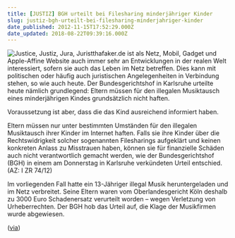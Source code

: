 ```yaml
---
title: [JUSTIZ] BGH urteilt bei Filesharing minderjähriger Kinder
slug: justiz-bgh-urteilt-bei-filesharing-minderjahriger-kinder
date_published: 2012-11-15T17:52:29.000Z
date_updated: 2018-08-22T09:39:16.000Z
---
```


![Justice, Justiz, Jura, Jurist](//picdump.thafaker.de/2012/06/596px-Scale_of_justice_2_new-100x100.jpeg)thafaker.de ist als Netz, Mobil, Gadget und Apple-Affine Website auch immer sehr an Entwicklungen in der realen Welt interessiert, sofern sie auch das Leben im Netz betreffen. Dies kann mit politischen oder häufig auch juristischen Angelegenheiten in Verbindung stehen, so wie auch heute. Der Bundesgerichtshof in Karlsruhe urteilte heute nämlich grundlegend: Eltern müssen für den illegalen Musiktausch eines minderjährigen Kindes grundsätzlich nicht haften. 

Voraussetzung ist aber, dass die das Kind ausreichend informiert haben.

Eltern müssen nur unter bestimmten Umständen für den illegalen Musiktausch ihrer Kinder im Internet haften. Falls sie ihre Kinder über die Rechtswidrigkeit solcher sogenannten Filesharings aufgeklärt und keinen konkreten Anlass zu Misstrauen haben, können sie für finanzielle Schäden auch nicht verantwortlich gemacht werden, wie der Bundesgerichtshof (BGH) in einem am Donnerstag in Karlsruhe verkündeten Urteil entschied. (AZ: I ZR 74/12)

Im vorliegenden Fall hatte ein 13-Jähriger illegal Musik heruntergeladen und im Netz verbreitet. Seine Eltern waren vom Oberlandesgericht Köln deshalb zu 3000 Euro Schadenersatz verurteilt worden – wegen Verletzung von Urheberrechten. Der BGH hob das Urteil auf, die Klage der Musikfirmen wurde abgewiesen.

([via](http://www.focus.de/digital/internet/filesharing-urteil-eltern-haften-nicht-fuer-illegalen-musiktausch-ihres-kindes_aid_861702.html))
